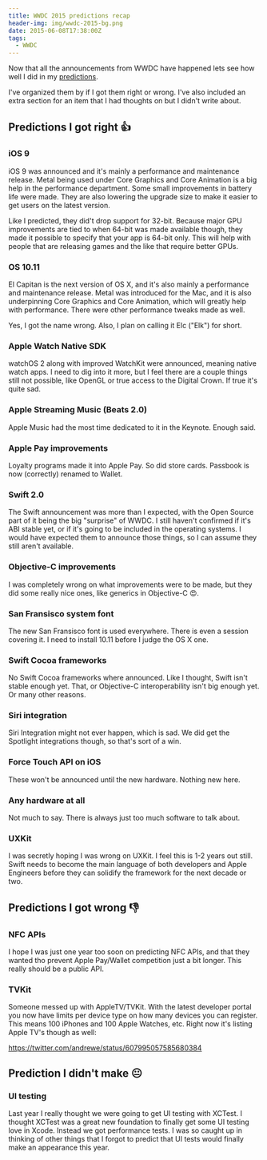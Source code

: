 ```yaml
---
title: WWDC 2015 predictions recap
header-img: img/wwdc-2015-bg.png
date: 2015-06-08T17:38:00Z
tags:
  - WWDC
---
```


Now that all the announcements from WWDC have happened lets see how well I did in my [predictions](2015-06-05-WWDC-2015-Predictions.md).

<!-- excerpt -->

I've organized them by if I got them right or wrong. I've also included an extra section for an item that I had thoughts on but I didn't write about.

## Predictions I got right 👍

### iOS 9

iOS 9 was announced and it's mainly a performance and maintenance release. Metal being used under Core Graphics and Core Animation is a big help in the performance department. Some small improvements in battery life were made. They are also lowering the upgrade size to make it easier to get users on the latest version.

Like I predicted, they did't drop support for 32-bit. Because major GPU improvements are tied to when 64-bit was made available though, they made it possible to specify that your app is 64-bit only. This will help with people that are releasing games and the like that require better GPUs.

### OS 10.11

El Capitan is the next version of OS X, and it's also mainly a performance and maintenance release. Metal was introduced for the Mac, and it is also underpinning Core Graphics and Core Animation, which will greatly help with performance. There were other performance tweaks made as well.

Yes, I got the name wrong. Also, I plan on calling it Elc ("Elk") for short.

### Apple Watch Native SDK

watchOS 2 along with improved WatchKit were announced, meaning native watch apps. I need to dig into it more, but I feel there are a couple things still not possible, like OpenGL or true access to the Digital Crown. If true it's quite sad.

### Apple Streaming Music (Beats 2.0)

Apple Music had the most time dedicated to it in the Keynote. Enough said.

### Apple Pay improvements

Loyalty programs made it into Apple Pay. So did store cards. Passbook is now (correctly) renamed to Wallet.

### Swift 2.0

The Swift announcement was more than I expected, with the Open Source part of it being the big "surprise" of WWDC. I still haven't confirmed if it's ABI stable yet, or if it's going to be included in the operating systems. I would have expected them to announce those things, so I can assume they still aren't available.

### Objective-C improvements

I was completely wrong on what improvements were to be made, but they did some really nice ones, like generics in Objective-C 😍.

### San Fransisco system font

The new San Fransisco font is used everywhere. There is even a session covering it. I need to install 10.11 before I judge the OS X one.

### Swift Cocoa frameworks

No Swift Cocoa frameworks where announced. Like I thought, Swift isn't stable enough yet. That, or Objective-C interoperability isn't big enough yet. Or many other reasons.

### Siri integration

Siri Integration might not ever happen, which is sad. We did get the Spotlight integrations though, so that's sort of a win.

### Force Touch API on iOS

These won't be announced until the new hardware. Nothing new here.

### Any hardware at all

Not much to say. There is always just too much software to talk about.

### UXKit

I was secretly hoping I was wrong on UXKit. I feel this is 1-2 years out still. Swift needs to become the main language of both developers and Apple Engineers before they can solidify the framework for the next decade or two.

## Predictions I got wrong 👎

### NFC APIs

I hope I was just one year too soon on predicting NFC APIs, and that they wanted tho prevent Apple Pay/Wallet competition just a bit longer. This really should be a public API.

### TVKit

Someone messed up with AppleTV/TVKit. With the latest developer portal you now have limits per device type on how many devices you can register. This means 100 iPhones and 100 Apple Watches, etc. Right now it's listing Apple TV's though as well:

https://twitter.com/andrewe/status/607995057585680384

## Prediction I didn't make 😐

### UI testing

Last year I really thought we were going to get UI testing with XCTest. I thought XCTest was a great new foundation to finally get some UI testing love in Xcode. Instead we got performance tests. I was so caught up in thinking of other things that I forgot to predict that UI tests would finally make an appearance this year.
